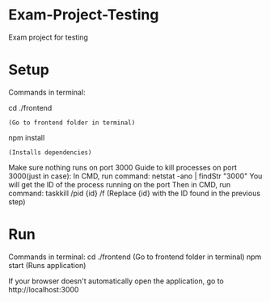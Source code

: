 # Exam-Project-Testing
Exam project for testing

# Setup

Commands in terminal:

cd ./frontend
    
    (Go to frontend folder in terminal)

npm install

    (Installs dependencies)

Make sure nothing runs on port 3000
Guide to kill processes on port 3000(just in case):
    In CMD, run command: netstat -ano | findStr "3000"
        You will get the ID of the process running on the port
    Then in CMD, run command: taskkill /pid {id} /f
        (Replace {id} with the ID found in the previous step)

# Run

Commands in terminal:
cd ./frontend
    (Go to frontend folder in terminal)
npm start
    (Runs application)

If your browser doesn't automatically open the application, go to http://localhost:3000
